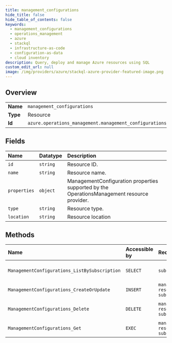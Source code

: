 ```yaml
---
title: management_configurations
hide_title: false
hide_table_of_contents: false
keywords:
  - management_configurations
  - operations_management
  - azure    
  - stackql
  - infrastructure-as-code
  - configuration-as-data
  - cloud inventory
description: Query, deploy and manage Azure resources using SQL
custom_edit_url: null
image: /img/providers/azure/stackql-azure-provider-featured-image.png
---
```

  
    

## Overview
<table><tbody>
<tr><td><b>Name</b></td><td><code>management_configurations</code></td></tr>
<tr><td><b>Type</b></td><td>Resource</td></tr>
<tr><td><b>Id</b></td><td><code>azure.operations_management.management_configurations</code></td></tr>
</tbody></table>

## Fields
| Name | Datatype | Description |
|:-----|:---------|:------------|
| `id` | `string` | Resource ID. |
| `name` | `string` | Resource name. |
| `properties` | `object` | ManagementConfiguration properties supported by the OperationsManagement resource provider. |
| `type` | `string` | Resource type. |
| `location` | `string` | Resource location |
## Methods
| Name | Accessible by | Required Params | Description |
|:-----|:--------------|:----------------|:------------|
| `ManagementConfigurations_ListBySubscription` | `SELECT` | `subscriptionId` | Retrieves the ManagementConfigurations list. |
| `ManagementConfigurations_CreateOrUpdate` | `INSERT` | `managementConfigurationName, resourceGroupName, subscriptionId` | Creates or updates the ManagementConfiguration. |
| `ManagementConfigurations_Delete` | `DELETE` | `managementConfigurationName, resourceGroupName, subscriptionId` | Deletes the ManagementConfiguration in the subscription. |
| `ManagementConfigurations_Get` | `EXEC` | `managementConfigurationName, resourceGroupName, subscriptionId` | Retrieves the user ManagementConfiguration. |

